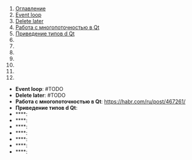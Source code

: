 1. [Оглавление](https://github.com/Nethius/cheatsheet/blob/main/README.md)
1. [Event loop](#1)
1. [Delete later](#2)
1. [Работа с многопоточностью в Qt](#3)
1. [Приведение типов d Qt](#4)
1. [](#5)
1. [](#6)
1. [](#7)
1. [](#8)
1. [](#9)
1. [](#10)
1. [](#11)

* **Event loop**: <a name="1"></a> #TODO
* **Delete later**: <a name="2"></a> #TODO
* **Работа с многопоточностью в Qt**: <a name="3"></a> https://habr.com/ru/post/467261/
* **Приведение типов d Qt**: <a name="4"></a>
* ****: <a name="5"></a>
* ****: <a name="6"></a>
* ****: <a name="7"></a>
* ****: <a name="8"></a>
* ****: <a name="9"></a>
* ****: <a name="10"></a>
* ****: <a name="11"></a>